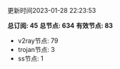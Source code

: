 更新时间2023-01-28 22:23:53

**总订阅: 45**
**总节点: 634**
**有效节点: 83**
- v2ray节点: 79
- trojan节点: 3
- ss节点: 1
